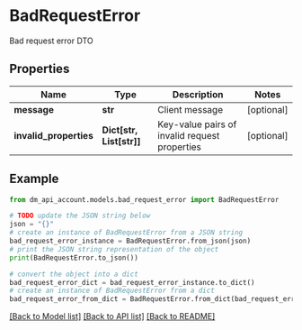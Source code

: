 # BadRequestError

Bad request error DTO

## Properties

Name | Type | Description | Notes
------------ | ------------- | ------------- | -------------
**message** | **str** | Client message | [optional] 
**invalid_properties** | **Dict[str, List[str]]** | Key-value pairs of invalid request properties | [optional] 

## Example

```python
from dm_api_account.models.bad_request_error import BadRequestError

# TODO update the JSON string below
json = "{}"
# create an instance of BadRequestError from a JSON string
bad_request_error_instance = BadRequestError.from_json(json)
# print the JSON string representation of the object
print(BadRequestError.to_json())

# convert the object into a dict
bad_request_error_dict = bad_request_error_instance.to_dict()
# create an instance of BadRequestError from a dict
bad_request_error_from_dict = BadRequestError.from_dict(bad_request_error_dict)
```
[[Back to Model list]](../README.md#documentation-for-models) [[Back to API list]](../README.md#documentation-for-api-endpoints) [[Back to README]](../README.md)


